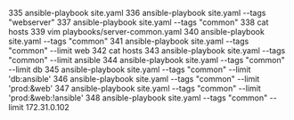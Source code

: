  335  ansible-playbook site.yaml
  336  ansible-playbook site.yaml --tags "webserver"
  337  ansible-playbook site.yaml --tags "common"
  338  cat hosts
  339  vim playbooks/server-common.yaml
  340  ansible-playbook site.yaml --tags "common"
  341  ansible-playbook site.yaml --tags "common" --limit web
  342  cat hosts
  343  ansible-playbook site.yaml --tags "common" --limit ansible
  344  ansible-playbook site.yaml --tags "common" --limit db
  345  ansible-playbook site.yaml --tags "common" --limit 'db:ansible'
  346  ansible-playbook site.yaml --tags "common" --limit 'prod:&web'
  347  ansible-playbook site.yaml --tags "common" --limit 'prod:&web:!ansible'
  348  ansible-playbook site.yaml --tags "common" --limit 172.31.0.102
